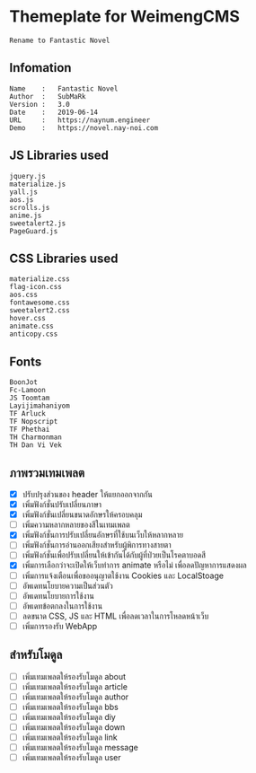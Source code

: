 # Themeplate for WeimengCMS
    Rename to Fantastic Novel

## Infomation
    Name    :   Fantastic Novel
    Author  :   SubMaRk
    Version :   3.0
    Date    :   2019-06-14
    URL     :   https://naynum.engineer
    Demo    :   https://novel.nay-noi.com

## JS Libraries used
    jquery.js
    materialize.js
    yall.js
    aos.js
    scrolls.js
    anime.js
    sweetalert2.js
    PageGuard.js

## CSS Libraries used
    materialize.css
    flag-icon.css
    aos.css
    fontawesome.css
    sweetalert2.css
    hover.css
    animate.css
    anticopy.css

## Fonts
    BoonJot
    Fc-Lamoon
    JS Toomtam
    Layijimahaniyom
    TF Arluck
    TF Nopscript
    TF Phethai
    TH Charmonman
    TH Dan Vi Vek

## ภาพรวมเทมเพลต
- [x] ปรับปรุงส่วนของ header ให้แยกออกจากกัน
- [x] เพิ่มฟังก์ชั่นปรับเปลี่ยนภาษา
- [x] เพิ่มฟังก์ขั่นเปลี่ยนขนาดอักษรให้ครอบคลุม
- [ ] เพิ่มความหลากหลายของสีในเทมเพลต
- [x] เพิ่มฟังก์ชั่นการปรับเปลี่ยนอักษรที่ใช้บนเว็บให้หลากหลาย
- [ ] เพิ่มฟังก์ชั่นการอ่านออกเสียงสำหรับผู้พิการทางสายตา
- [ ] เพิ่มฟังก์ชั่นเพื่อปรับเปลี่ยนให้เข้ากันได้กับผู้ที่ป่วยเป็นโรคตาบอดสี
- [x] เพิ่มการเลือกว่าจะเปิดให้เว็บทำการ animate หรือไม่ เพื่อลดปัญหาการแสดงผล
- [ ] เพิ่มการแจ้งเตือนเพื่อขออนุญาตใช้งาน Cookies และ LocalStoage
- [ ] อัพเดทนโยบายความเป็นส่วนตัว
- [ ] อัพเดทนโยบายการใช้งาน
- [ ] อัพเดทข้อตกลงในการใช้งาน
- [ ] ลดขนาด CSS, JS และ HTML เพื่อลดเวลาในการโหลดหน้าเว็บ
- [ ] เพิ่มการรองรับ WebApp

## สำหรับโมดูล
- [ ] เพิ่มเทมเพลตให้รองรับโมดูล about
- [ ] เพิ่มเทมเพลตให้รองรับโมดูล article
- [ ] เพิ่มเทมเพลตให้รองรับโมดูล author
- [ ] เพิ่มเทมเพลตให้รองรับโมดูล bbs
- [ ] เพิ่มเทมเพลตให้รองรับโมดูล diy
- [ ] เพิ่มเทมเพลตให้รองรับโมดูล down
- [ ] เพิ่มเทมเพลตให้รองรับโมดูล link
- [ ] เพิ่มเทมเพลตให้รองรับโมดูล message
- [ ] เพิ่มเทมเพลตให้รองรับโมดูล user